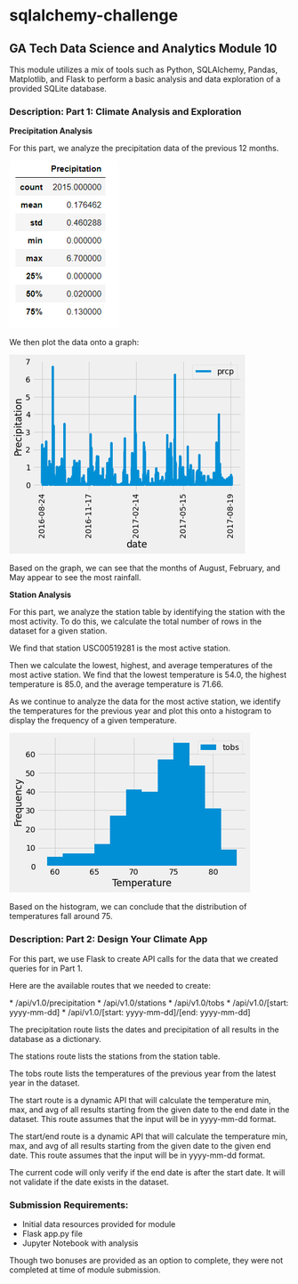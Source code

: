 # sqlalchemy-challenge
## GA Tech Data Science and Analytics Module 10

This module utilizes a mix of tools such as Python, SQLAlchemy, Pandas, Matplotlib, and Flask to perform a basic analysis and data exploration of a provided SQLite database.

### Description: Part 1: Climate Analysis and Exploration

<b>Precipitation Analysis</b>
<p>For this part, we analyze the precipitation data of the previous 12 months.</p>
<img src="Images/SummaryStatistics.png">

<p>We then plot the data onto a graph:</p>
<img src="Images/PreciptationByDateInPreviousYear.png">

<p>Based on the graph, we can see that the months of August, February, and May appear to see the most rainfall.</p>

<b>Station Analysis</b>
<p>For this part, we analyze the station table by identifying the station with the most activity. To do this, we calculate the total number of rows in the dataset for a given station.</p>

<p>We find that station USC00519281 is the most active station.</p>

<p>Then we calculate the lowest, highest, and average temperatures of the most active station. We find that the lowest temperature is 54.0, the highest temperature is 85.0, and the average temperature is 71.66.</p>

<p>As we continue to analyze the data for the most active station, we identify the temperatures for the previous year and plot this onto a histogram to display the frequency of a given temperature.</p>

<img src="Images/TemperatureFrequencyOfMostActiveStation.png">

<p>Based on the histogram, we can conclude that the distribution of temperatures fall around 75.</p>

### Description: Part 2: Design Your Climate App
<p>For this part, we use Flask to create API calls for the data that we created queries for in Part 1.</p>

<p>Here are the available routes that we needed to create:</p>
* /api/v1.0/precipitation
* /api/v1.0/stations
* /api/v1.0/tobs
* /api/v1.0/[start: yyyy-mm-dd]
* /api/v1.0/[start: yyyy-mm-dd]/[end: yyyy-mm-dd]

<p>The precipitation route lists the dates and precipitation of all results in the database as a dictionary.</p>

<p>The stations route lists the stations from the station table.</p>

<p>The tobs route lists the temperatures of the previous year from the latest year in the dataset.</p>

<p>The start route is a dynamic API that will calculate the temperature min, max, and avg of all results starting from the given date to the end date in the dataset. This route assumes that the input will be in yyyy-mm-dd format.</p>

<p>The start/end route is a dynamic API that will calculate the temperature min, max, and avg of all results starting from the given date to the given end date. This route assumes that the input will be in yyyy-mm-dd format.</p>

<p>The current code will only verify if the end date is after the start date. It will not validate if the date exists in the dataset.</p>

### Submission Requirements:
* Initial data resources provided for module
* Flask app.py file
* Jupyter Notebook with analysis

<p>Though two bonuses are provided as an option to complete, they were not completed at time of module submission.</p>